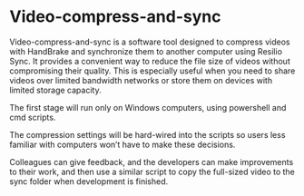 # Video-compress-and-sync
Video-compress-and-sync is a software tool designed to compress videos with HandBrake and synchronize them to another computer using Resilio Sync. It provides a convenient way to reduce the file size of videos without compromising their quality. This is especially useful when you need to share videos over limited bandwidth networks or store them on devices with limited storage capacity.

The first stage will run only on Windows computers, using powershell and cmd scripts.

The compression settings will be hard-wired into the scripts so users less familiar with computers won’t have to make these decisions.

Colleagues can give feedback, and the developers can make improvements to their work, and then use a similar script to copy the full-sized video to the sync folder when development is finished.